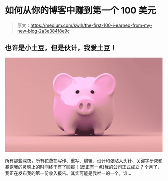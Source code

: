 # 如何从你的博客中赚到第一个 100 美元

> 原文：<https://medium.com/swlh/the-first-100-i-earned-from-my-new-blog-2a3e384f8e9c>

## 也许是小土豆，但是伙计，我爱土豆！

![](img/e0969c1a150418d6c9ac179106d41930.png)

所有那些深夜，所有花费在写作、重写、编辑、设计和张贴大头针、关键字研究和暴露我的灵魂上的时间终于有了回报！(反正有一点)我的公司正式成立 7 个月了，我正在发布我的第一份收入报告。其实可能是我唯一的一个，谁…